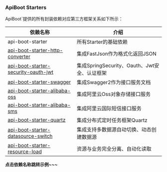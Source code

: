 ### ApiBoot Starters

ApiBoot`提供的所有封装依赖对应第三方框架关系如下所示：

| 依赖名称                                                     | 介绍                                         |
| ------------------------------------------------------------ | -------------------------------------------- |
| api-boot-starter                                             | 所有Starter的基础依赖                        |
| [api-boot-starter-http-converter](https://github.com/hengboy/api-boot/tree/master/api-boot-samples/api-boot-sample-http-converter) | 集成FastJson作为格式化返回JSON               |
| [api-boot-starter-security-oauth-jwt](https://github.com/hengboy/api-boot/tree/master/api-boot-samples/api-boot-sample-security-oauth-jwt) | 集成SpringSecurity、Oauth、Jwt安全、认证框架 |
| [api-boot-starter-swagger](https://github.com/hengboy/api-boot/tree/master/api-boot-samples/api-boot-sample-swagger) | 集成Swagger2作为接口服务文档                 |
| [api-boot-starter-alibaba-oss](https://github.com/hengboy/api-boot/tree/master/api-boot-samples/api-boot-sample-alibaba-oss) | 集成阿里云Oss对象存储接口服务                |
| [api-boot-starter-alibaba-sms](https://github.com/hengboy/api-boot/tree/master/api-boot-samples/api-boot-sample-alibaba-sms) | 集成阿里云国际短信接口服务                   |
| [api-boot-starter-quartz](https://github.com/hengboy/api-boot/tree/master/api-boot-samples/api-boot-sample-quartz) | 集成分布式定时任务框架Quartz                 |
| [api-boot-starter-datasource-switch](https://github.com/hengboy/api-boot/tree/master/api-boot-samples/api-boot-sample-datasource-switch) | 集成支持多数据源自动切换、动态创建数据源     |
| [api-boot-starter-resource-load](https://github.com/hengboy/api-boot/tree/master/api-boot-samples/api-boot-sample-resource-load) | 资源与业务完全分离、自动化读取               |



**点击依赖名称跳转示例~~~**

